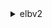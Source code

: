 <details><summary>elbv2</summary><blockquote>

- **<details><summary>add-listener-certificates</summary><blockquote>**

  * --listener-arn
  * --certificates
  * --cli-input-json
  * --cli-input-yaml
  * --generate-cli-skeleton


- **<details><summary>add-tags</summary><blockquote>**

  * --resource-arns
  * --tags
  * --cli-input-json
  * --cli-input-yaml
  * --generate-cli-skeleton


- **<details><summary>create-listener</summary><blockquote>**

  * --load-balancer-arn
  * --protocol
  * --port
  * --ssl-policy
  * --certificates
  * --default-actions
  * --alpn-policy
  * --tags
  * --cli-input-json
  * --cli-input-yaml
  * --generate-cli-skeleton


- **<details><summary>create-load-balancer</summary><blockquote>**

  * --name
  * --subnets
  * --subnet-mappings
  * --security-groups
  * --scheme
  * --tags
  * --type
  * --ip-address-type
  * --customer-owned-ipv4-pool
  * --cli-input-json
  * --cli-input-yaml
  * --generate-cli-skeleton


- **<details><summary>create-rule</summary><blockquote>**

  * --listener-arn
  * --conditions
  * --priority
  * --actions
  * --tags
  * --cli-input-json
  * --cli-input-yaml
  * --generate-cli-skeleton


- **<details><summary>create-target-group</summary><blockquote>**

  * --name
  * --protocol
  * --protocol-version
  * --port
  * --vpc-id
  * --health-check-protocol
  * --health-check-port
  * --health-check-enabled
  * --no-health-check-enabled
  * --health-check-path
  * --health-check-interval-seconds
  * --health-check-timeout-seconds
  * --healthy-threshold-count
  * --unhealthy-threshold-count
  * --matcher
  * --target-type
  * --tags
  * --cli-input-json
  * --cli-input-yaml
  * --generate-cli-skeleton


- **<details><summary>delete-listener</summary><blockquote>**

  * --listener-arn
  * --cli-input-json
  * --cli-input-yaml
  * --generate-cli-skeleton


- **<details><summary>delete-load-balancer</summary><blockquote>**

  * --load-balancer-arn
  * --cli-input-json
  * --cli-input-yaml
  * --generate-cli-skeleton


- **<details><summary>delete-rule</summary><blockquote>**

  * --rule-arn
  * --cli-input-json
  * --cli-input-yaml
  * --generate-cli-skeleton


- **<details><summary>delete-target-group</summary><blockquote>**

  * --target-group-arn
  * --cli-input-json
  * --cli-input-yaml
  * --generate-cli-skeleton


- **<details><summary>deregister-targets</summary><blockquote>**

  * --target-group-arn
  * --targets
  * --cli-input-json
  * --cli-input-yaml
  * --generate-cli-skeleton


- **<details><summary>describe-account-limits</summary><blockquote>**

  * --page-size
  * --cli-input-json
  * --cli-input-yaml
  * --starting-token
  * --max-items
  * --generate-cli-skeleton


- **<details><summary>describe-listener-certificates</summary><blockquote>**

  * --listener-arn
  * --page-size
  * --cli-input-json
  * --cli-input-yaml
  * --starting-token
  * --max-items
  * --generate-cli-skeleton


- **<details><summary>describe-listeners</summary><blockquote>**

  * --load-balancer-arn
  * --listener-arns
  * --page-size
  * --cli-input-json
  * --cli-input-yaml
  * --starting-token
  * --max-items
  * --generate-cli-skeleton


- **<details><summary>describe-load-balancer-attributes</summary><blockquote>**

  * --load-balancer-arn
  * --cli-input-json
  * --cli-input-yaml
  * --generate-cli-skeleton


- **<details><summary>describe-load-balancers</summary><blockquote>**

  * --load-balancer-arns
  * --names
  * --page-size
  * --cli-input-json
  * --cli-input-yaml
  * --starting-token
  * --max-items
  * --generate-cli-skeleton


- **<details><summary>describe-rules</summary><blockquote>**

  * --listener-arn
  * --rule-arns
  * --page-size
  * --cli-input-json
  * --cli-input-yaml
  * --starting-token
  * --max-items
  * --generate-cli-skeleton


- **<details><summary>describe-ssl-policies</summary><blockquote>**

  * --names
  * --page-size
  * --cli-input-json
  * --cli-input-yaml
  * --starting-token
  * --max-items
  * --generate-cli-skeleton


- **<details><summary>describe-tags</summary><blockquote>**

  * --resource-arns
  * --cli-input-json
  * --cli-input-yaml
  * --generate-cli-skeleton


- **<details><summary>describe-target-group-attributes</summary><blockquote>**

  * --target-group-arn
  * --cli-input-json
  * --cli-input-yaml
  * --generate-cli-skeleton


- **<details><summary>describe-target-groups</summary><blockquote>**

  * --load-balancer-arn
  * --target-group-arns
  * --names
  * --page-size
  * --cli-input-json
  * --cli-input-yaml
  * --starting-token
  * --max-items
  * --generate-cli-skeleton


- **<details><summary>describe-target-health</summary><blockquote>**

  * --target-group-arn
  * --targets
  * --cli-input-json
  * --cli-input-yaml
  * --generate-cli-skeleton


- **<details><summary>help</summary><blockquote>**

  * 


- **<details><summary>modify-listener</summary><blockquote>**

  * --listener-arn
  * --port
  * --protocol
  * --ssl-policy
  * --certificates
  * --default-actions
  * --alpn-policy
  * --cli-input-json
  * --cli-input-yaml
  * --generate-cli-skeleton


- **<details><summary>modify-load-balancer-attributes</summary><blockquote>**

  * --load-balancer-arn
  * --attributes
  * --cli-input-json
  * --cli-input-yaml
  * --generate-cli-skeleton


- **<details><summary>modify-rule</summary><blockquote>**

  * --rule-arn
  * --conditions
  * --actions
  * --cli-input-json
  * --cli-input-yaml
  * --generate-cli-skeleton


- **<details><summary>modify-target-group</summary><blockquote>**

  * --target-group-arn
  * --health-check-protocol
  * --health-check-port
  * --health-check-path
  * --health-check-enabled
  * --no-health-check-enabled
  * --health-check-interval-seconds
  * --health-check-timeout-seconds
  * --healthy-threshold-count
  * --unhealthy-threshold-count
  * --matcher
  * --cli-input-json
  * --cli-input-yaml
  * --generate-cli-skeleton


- **<details><summary>modify-target-group-attributes</summary><blockquote>**

  * --target-group-arn
  * --attributes
  * --cli-input-json
  * --cli-input-yaml
  * --generate-cli-skeleton


- **<details><summary>register-targets</summary><blockquote>**

  * --target-group-arn
  * --targets
  * --cli-input-json
  * --cli-input-yaml
  * --generate-cli-skeleton


- **<details><summary>remove-listener-certificates</summary><blockquote>**

  * --listener-arn
  * --certificates
  * --cli-input-json
  * --cli-input-yaml
  * --generate-cli-skeleton


- **<details><summary>remove-tags</summary><blockquote>**

  * --resource-arns
  * --tag-keys
  * --cli-input-json
  * --cli-input-yaml
  * --generate-cli-skeleton


- **<details><summary>set-ip-address-type</summary><blockquote>**

  * --load-balancer-arn
  * --ip-address-type
  * --cli-input-json
  * --cli-input-yaml
  * --generate-cli-skeleton


- **<details><summary>set-rule-priorities</summary><blockquote>**

  * --rule-priorities
  * --cli-input-json
  * --cli-input-yaml
  * --generate-cli-skeleton


- **<details><summary>set-security-groups</summary><blockquote>**

  * --load-balancer-arn
  * --security-groups
  * --cli-input-json
  * --cli-input-yaml
  * --generate-cli-skeleton


- **<details><summary>set-subnets</summary><blockquote>**

  * --load-balancer-arn
  * --subnets
  * --subnet-mappings
  * --ip-address-type
  * --cli-input-json
  * --cli-input-yaml
  * --generate-cli-skeleton


- **<details><summary>wait</summary><blockquote>**

  * 


</blockquote></details>
</blockquote></details>
</blockquote></details>
</blockquote></details>
</blockquote></details>
</blockquote></details>
</blockquote></details>
</blockquote></details>
</blockquote></details>
</blockquote></details>
</blockquote></details>
</blockquote></details>
</blockquote></details>
</blockquote></details>
</blockquote></details>
</blockquote></details>
</blockquote></details>
</blockquote></details>
</blockquote></details>
</blockquote></details>
</blockquote></details>
</blockquote></details>
</blockquote></details>
</blockquote></details>
</blockquote></details>
</blockquote></details>
</blockquote></details>
</blockquote></details>
</blockquote></details>
</blockquote></details>
</blockquote></details>
</blockquote></details>
</blockquote></details>
</blockquote></details>
</blockquote></details>
</blockquote></details>
</blockquote></details>
